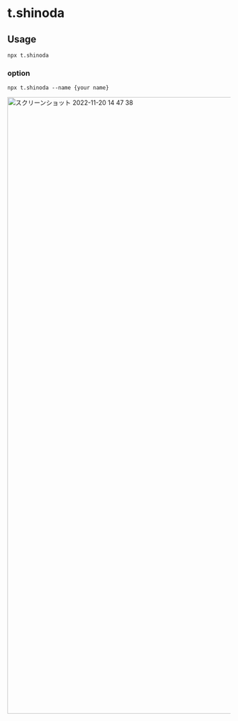 # t.shinoda

## Usage
```
npx t.shinoda
```

### option
```
npx t.shinoda --name {your name}
```

<img width="1393" alt="スクリーンショット 2022-11-20 14 47 38" src="https://user-images.githubusercontent.com/45593212/202887641-2147f80b-3d9a-4ed4-b693-9112c8468b1b.png">

